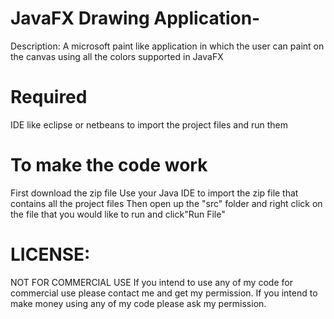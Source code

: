 # JavaFX Drawing Application-

Description: A microsoft paint like application in which the user can paint on the canvas using all the colors supported in JavaFX


# Required

IDE like eclipse or netbeans to import the project files and run them 


# To make the code work 

First download the zip file 
Use your Java IDE to import the zip file that contains all the project files
Then open up the "src" folder and right click on the  file that you would like to run and click"Run File"

# LICENSE:

NOT FOR COMMERCIAL USE If you intend to use any of my code for commercial use please contact me and get my permission. If you intend to make money using any of my code please ask my permission.
